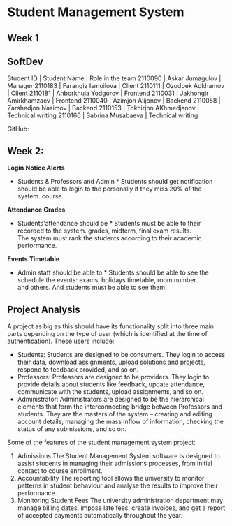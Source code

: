 Student Management System
=============

Week 1
-----



SoftDev
-----
Student ID | Student Name | Role in the team
2110090 | Askar Jumagulov | Manager
2110183 | Farangiz Ismoilova | Client
2110111 | Ozodbek Adkhamov | Client
2110181 | Ahborkhuja Yodgorov | Frontend
2110031 | Jakhongir Amirkhamzaev | Frontend
2110040 | Azimjon Alijonov | Backend
2110058 | Zarshedjon Nasimov | Backend
2110153 | Tokhirjon AKhmedjanov | Technical writing
2110166 | Sabrina Musabaeva | Technical writing

GitHub: 











Week 2: 
------

**Login**                                                                 **Notice Alerts**       
* Students & Professors and Admin                                         * Students should get notification 
  should be able to login to the                                            personally if they miss 20% of the   
  system.                                                                   course.
  
  

**Attendance**                                                            **Grades**       
* Students'attendance should be                                           * Students must be able to their 
  recorded to the system.                                                   grades, midterm, final exam results.   
                                                                            The system must rank the students 
                                                                            according to their academic 
                                                                            performance.
                                                                            
                                                                            

**Events**                                                                **Timetable**       
* Admin staff should be able to                                           * Students should be able to see the 
  schedule the events: exams, holidays                                      timetable, room number.   
  and others. And students must be 
  able to see them                                                                   







Project Analysis
---------

A project as big as this should have its functionality split into three main parts depending on the type of user (which is identified at the time of authentication). These users include:

* Students: Students are designed to be consumers. They login to access their data, download assignments, upload solutions and projects, respond to feedback provided, and so on.
* Professors: Professors are designed to be providers. They login to provide details about students like feedback, update attendance, communicate with the students, upload assignments, and so on.
* Administrator: Administrators are designed to be the hierarchical elements that form the interconnecting bridge between Professors and students. They are the masters of the system – creating and editing account details, managing the mass inflow of information, checking the status of any submissions, and so on.

Some of the features of the student management system project:
 1. Admissions
  The Student Management System software is designed to assist students in managing their admissions processes, from initial contact to course enrollment.
 2. Accountability
  The reporting tool allows the university to monitor patterns in student behaviour and analyse the results to improve their performance.
 3. Monitoring Student Fees
    The university administration department may manage billing dates, impose late fees, create invoices, and get a report of accepted payments automatically throughout the year.















